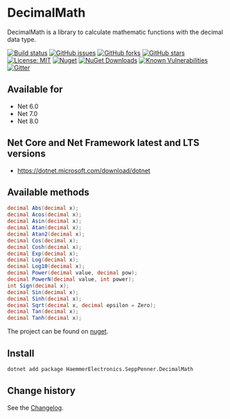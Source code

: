 DecimalMath
====================================

DecimalMath is a library to calculate mathematic functions with the decimal data type.

[![Build status](https://ci.appveyor.com/api/projects/status/w79tkhi5jy9c2uih?svg=true)](https://ci.appveyor.com/project/SeppPenner/decimalmath)
[![GitHub issues](https://img.shields.io/github/issues/SeppPenner/DecimalMath.svg)](https://github.com/SeppPenner/DecimalMath/issues)
[![GitHub forks](https://img.shields.io/github/forks/SeppPenner/DecimalMath.svg)](https://github.com/SeppPenner/DecimalMath/network)
[![GitHub stars](https://img.shields.io/github/stars/SeppPenner/DecimalMath.svg)](https://github.com/SeppPenner/DecimalMath/stargazers)
[![License: MIT](https://img.shields.io/badge/License-MIT-blue.svg)](https://raw.githubusercontent.com/SeppPenner/DecimalMath/master/License.txt)
[![Nuget](https://img.shields.io/badge/DecimalMath-Nuget-brightgreen.svg)](https://www.nuget.org/packages/HaemmerElectronics.SeppPenner.DecimalMath/)
[![NuGet Downloads](https://img.shields.io/nuget/dt/HaemmerElectronics.SeppPenner.DecimalMath.svg)](https://www.nuget.org/packages/HaemmerElectronics.SeppPenner.DecimalMath/)
[![Known Vulnerabilities](https://snyk.io/test/github/SeppPenner/DecimalMath/badge.svg)](https://snyk.io/test/github/SeppPenner/DecimalMath)
[![Gitter](https://badges.gitter.im/DecimalMath/community.svg)](https://gitter.im/DecimalMath/community?utm_source=badge&utm_medium=badge&utm_campaign=pr-badge)

## Available for
* Net 6.0
* Net 7.0
* Net 8.0

## Net Core and Net Framework latest and LTS versions
* https://dotnet.microsoft.com/download/dotnet

## Available methods

```csharp
decimal Abs(decimal x);
decimal Acos(decimal x);
decimal Asin(decimal x);
decimal Atan(decimal x);
decimal Atan2(decimal x);
decimal Cos(decimal x);
decimal Cosh(decimal x);
decimal Exp(decimal x);
decimal Log(decimal x);
decimal Log10(decimal x);
decimal Power(decimal value, decimal pow);
decimal PowerN(decimal value, int power);
int Sign(decimal x);
decimal Sin(decimal x);
decimal Sinh(decimal x);
decimal Sqrt(decimal x, decimal epsilon = Zero);
decimal Tan(decimal x);
decimal Tanh(decimal x);
```

The project can be found on [nuget](https://www.nuget.org/packages/HaemmerElectronics.SeppPenner.DecimalMath/).

## Install

```bash
dotnet add package HaemmerElectronics.SeppPenner.DecimalMath
```

Change history
--------------

See the [Changelog](https://github.com/SeppPenner/DecimalMath/blob/master/Changelog.md).